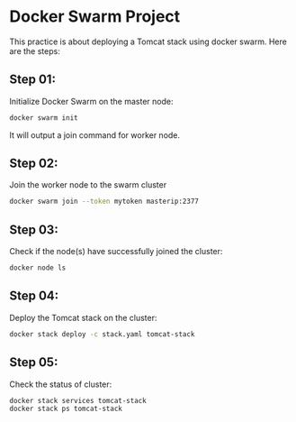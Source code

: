 # Docker Swarm Project
This practice is about deploying a Tomcat stack using docker swarm. Here are the steps:

## Step 01:
Initialize Docker Swarm on the master node:
```bash
docker swarm init
```
It will output a join command for worker node.

## Step 02:
Join the worker node to the swarm cluster
```bash
docker swarm join --token mytoken masterip:2377
```

## Step 03:
Check if the node(s) have successfully joined the cluster:
```bash
docker node ls
```

## Step 04:
Deploy the Tomcat stack on the cluster:
```bash
docker stack deploy -c stack.yaml tomcat-stack
```

## Step 05:
Check the status of cluster:
```bash
docker stack services tomcat-stack
docker stack ps tomcat-stack
```
